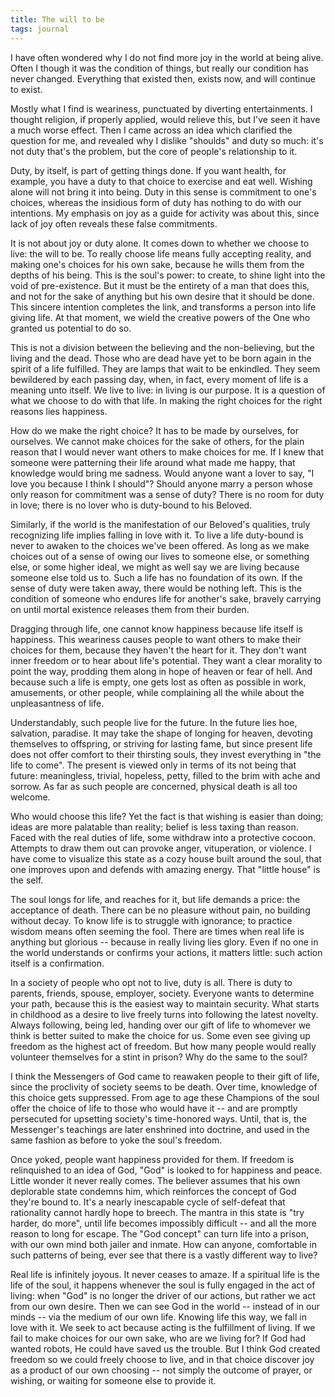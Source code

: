 ```yaml
---
title: The will to be
tags: journal
---
```


I have often wondered why I do not find more joy in the world at being
alive.  Often I though it was the condition of things, but really our
condition has never changed.  Everything that existed then, exists now,
and will continue to exist.

Mostly what I find is weariness, punctuated by diverting entertainments.
I thought religion, if properly applied, would relieve this, but I've
seen it have a much worse effect.  Then I came across an idea which
clarified the question for me, and revealed why I dislike "shoulds" and
duty so much: it's not duty that's the problem, but the core of people's
relationship to it.

Duty, by itself, is part of getting things done.  If you want health,
for example, you have a duty to that choice to exercise and eat well.
Wishing alone will not bring it into being.  Duty in this sense is
commitment to one's choices, whereas the insidious form of duty has
nothing to do with our intentions.  My emphasis on joy as a guide for
activity was about this, since lack of joy often reveals these false
commitments.

It is not about joy or duty alone.  It comes down to whether we choose
to live: the will to be.  To really choose life means fully accepting
reality, and making one's choices for his own sake, because he wills
them from the depths of his being.  This is the soul's power: to create,
to shine light into the void of pre-existence.  But it must be the
entirety of a man that does this, and not for the sake of anything but
his own desire that it should be done.  This sincere intention completes
the link, and transforms a person into life giving life.  At that
moment, we wield the creative powers of the One who granted us potential
to do so.

This is not a division between the believing and the non-believing, but
the living and the dead.  Those who are dead have yet to be born again
in the spirit of a life fulfilled.  They are lamps that wait to be
enkindled.  They seem bewildered by each passing day, when, in fact,
every moment of life is a meaning unto itself.  We live to live: in
living is our purpose.  It is a question of what we choose to do with
that life.  In making the right choices for the right reasons lies
happiness.

How do we make the right choice?  It has to be made by ourselves, for
ourselves.  We cannot make choices for the sake of others, for the plain
reason that I would never want others to make choices for me.  If I knew
that someone were patterning their life around what made me happy, that
knowledge would bring me sadness.  Would anyone want a lover to say, "I
love you because I think I should"?  Should anyone marry a person whose
only reason for commitment was a sense of duty?  There is no room for
duty in love; there is no lover who is duty-bound to his Beloved.

Similarly, if the world is the manifestation of our Beloved's qualities,
truly recognizing life implies falling in love with it.  To live a life
duty-bound is never to awaken to the choices we've been offered.  As
long as we make choices out of a sense of owing our lives to someone
else, or something else, or some higher ideal, we might as well say we
are living because someone else told us to.  Such a life has no
foundation of its own.  If the sense of duty were taken away, there
would be nothing left.  This is the condition of someone who endures
life for another's sake, bravely carrying on until mortal existence
releases them from their burden.

Dragging through life, one cannot know happiness because life itself is
happiness.  This weariness causes people to want others to make their
choices for them, because they haven't the heart for it.  They don't
want inner freedom or to hear about life's potential.  They want a clear
morality to point the way, prodding them along in hope of heaven or fear
of hell.  And because such a life is empty, one gets lost as often as
possible in work, amusements, or other people, while complaining all the
while about the unpleasantness of life.

Understandably, such people live for the future.  In the future lies
hoe, salvation, paradise.  It may take the shape of longing for heaven,
devoting themselves to offspring, or striving for lasting fame, but
since present life does not offer comfort to their thirsting souls, they
invest everything in "the life to come".  The present is viewed only in
terms of its not being that future: meaningless, trivial, hopeless,
petty, filled to the brim with ache and sorrow.  As far as such people
are concerned, physical death is all too welcome.

Who would choose this life?  Yet the fact is that wishing is easier than
doing; ideas are more palatable than reality; belief is less taxing than
reason.  Faced with the real duties of life, some withdraw into a
protective cocoon.  Attempts to draw them out can provoke anger,
vituperation, or violence.  I have come to visualize this state as a
cozy house built around the soul, that one improves upon and defends
with amazing energy.  That "little house" is the self.

The soul longs for life, and reaches for it, but life demands a price:
the acceptance of death.  There can be no pleasure without pain, no
building without decay.  To know life is to struggle with ignorance; to
practice wisdom means often seeming the fool.  There are times when real
life is anything but glorious -- because in really living lies glory.
Even if no one in the world understands or confirms your actions, it
matters little: such action itself is a confirmation.

In a society of people who opt not to live, duty is all.  There is duty
to parents, friends, spouse, employer, society.  Everyone wants to
determine your path, because this is the easiest way to maintain
security.  What starts in childhood as a desire to live freely turns
into following the latest novelty.  Always following, being led, handing
over our gift of life to whomever we think is better suited to make the
choice for us.  Some even see giving up freedom as the highest act of
freedom.  But how many people would really volunteer themselves for a
stint in prison?  Why do the same to the soul?

I think the Messengers of God came to reawaken people to their gift of
life, since the proclivity of society seems to be death.  Over time,
knowledge of this choice gets suppressed.  From age to age these
Champions of the soul offer the choice of life to those who would have
it -- and are promptly persecuted for upsetting society's time-honored
ways.  Until, that is, the Messenger's teachings are later enshrined
into doctrine, and used in the same fashion as before to yoke the soul's
freedom.

Once yoked, people want happiness provided for them.  If freedom is
relinquished to an idea of God, "God" is looked to for happiness and
peace.  Little wonder it never really comes.  The believer assumes that
his own deplorable state condemns him, which reinforces the concept of
God they're bound to.  It's a nearly inescapable cycle of self-defeat
that rationality cannot hardly hope to breech.  The mantra in this state
is "try harder, do more", until life becomes impossibly difficult -- and
all the more reason to long for escape.  The "God concept" can turn life
into a prison, with our own mind both jailer and inmate.  How can
anyone, comfortable in such patterns of being, ever see that there is a
vastly different way to live?

Real life is infinitely joyous.  It never ceases to amaze.  If a
spiritual life is the life of the soul, it happens whenever the soul is
fully engaged in the act of living: when "God" is no longer the driver
of our actions, but rather we act from our own desire.  Then we can see
God in the world -- instead of in our minds -- via the medium of our own
life.  Knowing life this way, we fall in love with it.  We seek to act
because acting is the fulfillment of living.  If we fail to make choices
for our own sake, who are we living for?  If God had wanted robots, He
could have saved us the trouble.  But I think God created freedom so we
could freely choose to live, and in that choice discover joy as a
product of our own choosing -- not simply the outcome of prayer, or
wishing, or waiting for someone else to provide it.


